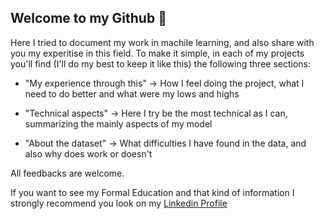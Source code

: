 ## Welcome to my Github :rainbow:

Here I tried to document my work in machile learning, and also share with you my experitise in this field. To make it simple, in each of my projects you'll find (I'll do my best to keep it like this) the following three sections:

- "My experience through this" -> How I feel doing the project, what I need to do better and what were my lows and highs

- "Technical aspects" -> Here I try be the most technical as I can, summarizing the mainly aspects of my model

- "About the dataset" -> What difficulties I have found in the data, and also why does work or doesn't

All feedbacks are welcome. 


If you want to see my Formal Education and that kind of information I strongly recommend you look on my [Linkedin Profile](https://www.linkedin.com/in/franco-vega-maza-/)
